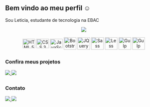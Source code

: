 ## Bem vindo ao meu perfil ☺️

Sou Leticia, estudante de tecnologia na EBAC

<div align="center">
  <a href="https://github.com/Magialis/github-readme-stats">
      <img align="center" src="https://github-readme-stats.vercel.app/api/top-langs/?username=Magialis&theme=material-palenight&layout=compact&card_width=400&locale=pt-br&include_all_commits=true&langs_count=16">
    </a>
</div>

<div style="display: inline_block" align="center"></br>
  <img align="center" height="30" width="40" alt="HTML 5" src="https://cdn.jsdelivr.net/gh/devicons/devicon@latest/icons/html5/html5-original.svg" />
  <img align="center" height="30" width="40" alt="CSS 3" src="https://cdn.jsdelivr.net/gh/devicons/devicon@latest/icons/css3/css3-original.svg" />
  <img align="center" height="30" width="40" alt="JavaScript" src="https://cdn.jsdelivr.net/gh/devicons/devicon@latest/icons/javascript/javascript-original.svg" />
  <img align="center" height="40" width="40" alt="Bootstrap" src="https://cdn.jsdelivr.net/gh/devicons/devicon@latest/icons/bootstrap/bootstrap-original.svg" />
  <img align="center" height="40" width="40" alt="JQuery" src="https://cdn.jsdelivr.net/gh/devicons/devicon@latest/icons/jquery/jquery-original.svg" />
  <img align="center" height="40" width="40" alt="Sass" src="https://cdn.jsdelivr.net/gh/devicons/devicon@latest/icons/sass/sass-original.svg" />
  <img align="center" height="40" width="40" alt="Less" src="https://cdn.jsdelivr.net/gh/devicons/devicon@latest/icons/less/less-plain-wordmark.svg" />
  <img align="center" height="40" width="40" alt="Gulp" src="https://cdn.jsdelivr.net/gh/devicons/devicon@latest/icons/gulp/gulp-plain.svg" />
  <img align="center" height="40" width="40" alt="Gulp" src="https://cdn.jsdelivr.net/gh/devicons/devicon@latest/icons/grunt/grunt-original.svg" />
</div>

##

### Confira meus projetos

<div>
  <a href="https://github.com/Magialis/parcel-evento-ebac">
    <img src="https://github-readme-stats.vercel.app/api/pin/?username=Magialis&repo=parcel-evento-ebac&theme=material-palenight"/>
  </a>
  <a href="https://github.com/Magialis/confeitaria-projeto3-ebac">
    <img src="https://github-readme-stats.vercel.app/api/pin/?username=Magialis&repo=confeitaria-projeto3-ebac&theme=material-palenight"/>
  </a>
</div>

##

### Contato

<div>
  <a href="mailto:lmagiac@gmail.com">
    <img src="https://img.shields.io/badge/Gmail-D14836?style=for-the-badge&logo=gmail&logoColor=white"/>
  </a>
  <a href="https://www.linkedin.com/in/magialis/">
    <img src="https://img.shields.io/badge/LinkedIn-0077B5?style=for-the-badge&logo=linkedin&logoColor=white"/>
  </a>
</div>

